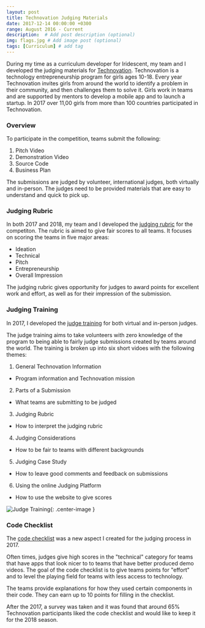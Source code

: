```yaml
---
layout: post
title: Technovation Judging Materials
date: 2017-12-14 00:00:00 +0300
range: August 2016 - Current
description:  # Add post description (optional)
img: flags.jpg # Add image post (optional)
tags: [Curriculum] # add tag
---
```


During my time as a curriculum developer for Iridescent, my team and I developed the judging materials for [Technovation](http://technovationchallenge.org/). Technovation is a technology entrepreneurship program for girls ages 10-18. Every year Technovation invites girls from around the world to identify a problem in their community, and then challenges them to solve it. Girls work in teams and are supported by mentors to develop a mobile app and to launch a startup. In 2017 over 11,00 girls from more than 100 countries participated in Technovation.

### Overview
To participate in the competition, teams submit the following:

1. Pitch Video
2. Demonstration Video
3. Source Code
4. Business Plan

The submissions are judged by volunteer, international judges, both virtually and in-person. The judges need to be provided materials that are easy to understand and quick to pick up.

### Judging Rubric

In both 2017 and 2018, my team and I developed the [judging rubric](http://technovationchallenge.org/wp-content/uploads/judging-rubric.pdf) for the competiton. The rubric is aimed to give fair scores to all teams.  It focuses on scoring the teams in five major areas:

* Ideation
* Technical
* Pitch
* Entrepreneurship
* Overall Impression

The judging rubric gives opportunity for judges to award points for excellent work and effort, as well as for their impression of the submission.

### Judging Training
In 2017, I developed the [judge training](https://www.youtube.com/playlist?list=PLcFCpaYLqF2zleU3KKg5VY00v3ex1wo-g7) for both virtual and in-person judges.

The judge training aims to take volunteers with zero knowledge of the program to being able to fairly judge submissions created by teams around the world. The training is broken up into six short vidoes with the following themes:

1. General Technovation Information
 * Program information and Technovation mission
2. Parts of a Submission
 * What teams are submitting to be judged
3. Judging Rubric
 * How to interpret the judging rubric
4. Judging Considerations
 * How to be fair to teams with different backgrounds
5. Judging Case Study
 * How to leave good comments and feedback on submissions
6. Using the online Judging Platform
 * How to use the website to give scores

![Judge Training]({{site.baseurl}}/assets/img/judge-training.jpg){: .center-image }

### Code Checklist

The [code checklist](http://technovationchallenge.org/curriculum/code-checklist/) was a new aspect I created for the judging process in 2017.

Often times, judges give high scores in the "technical" category for teams that have apps that look nicer to to teams that have better produced demo videos. The goal of the code checklist is to give teams points for "effort" and to level the playing field for teams with less access to technology.

The teams provide explanations for how they used certain components in their code. They can earn up to 10 points for filling in the checklist.

After the 2017, a survey was taken and it was found that around 65% Technovation participants liked the code checklist and would like to keep it for the 2018 season.